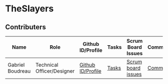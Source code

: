 # TheSlayers
## Contributers 
| Name          | Role          | Github ID/Profile | Tasks   | Scrum Board Issues | Commits |
| ------------- | ------------- | ----------------- | ------- | ------------------ | ------- |
| Gabriel Boudreau  | Technical Officer/Designer | [Github ID/Profile](https://github.com/Gabrielboudreau)| [Tasks](url) | [Scrum board issues](https://github.com/nadirahaddach/TheSlayers/projects/1?card_filter_query=assignee%3Agabrielboudreau) | [Commits](https://github.com/nadirahaddach/TheSlayers/commits?author=Gabrielboudreau) |


